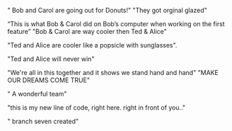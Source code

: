 
" Bob and Carol are going out for Donuts!"
"They got orginal glazed"

“This is what Bob & Carol did on Bob’s computer when working on the first feature”
"Bob & Carol are way cooler then Ted & Alice"


"Ted and Alice are cooler like a popsicle with sunglasses".


"Ted and Alice will never win"


"We're all in this together and it shows we stand hand and hand"
"MAKE OUR DREAMS COME TRUE"

" A wonderful team"




"this is my new line of code, right here. right in front of you.."

" branch seven created"
